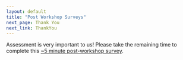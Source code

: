 ```yaml
---
layout: default
title: "Post Workshop Surveys"
next_page: Thank You
next_link: ThankYou
---
```


Assessment is very important to us! Please take the remaining time to complete
this [~5 minute post-workshop survey]({{site.instructor_post_survey}}).

